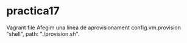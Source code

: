 # practica17
Vagrant file 
Afegim una línea de aprovisionament config.vm.provision "shell", path: "./provision.sh".
